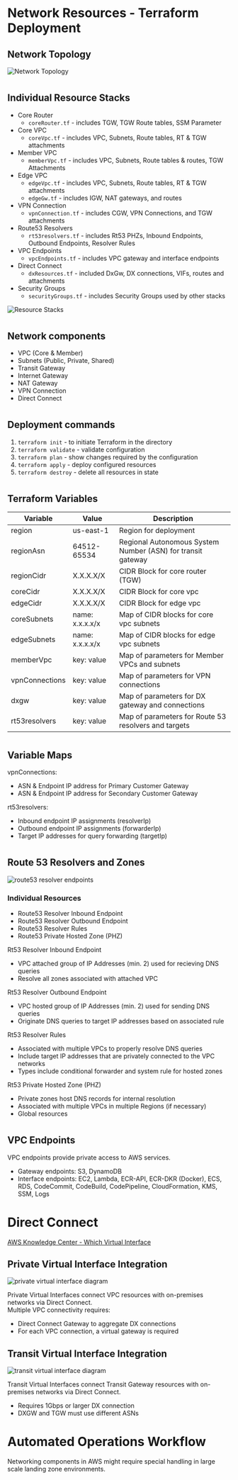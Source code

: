 # Network Resources - Terraform Deployment

## Network Topology

![Network Topology](./assets/networkTopology.png)

#
## Individual Resource Stacks
- Core Router
  * `coreRouter.tf` - includes TGW, TGW Route tables, SSM Parameter
- Core VPC
  * `coreVpc.tf` - includes VPC, Subnets, Route tables, RT & TGW attachments
- Member VPC
  * `memberVpc.tf` - includes VPC, Subnets, Route tables & routes, TGW Attachments
- Edge VPC
  * `edgeVpc.tf` - includes VPC, Subnets, Route tables, RT & TGW attachments
  * `edgeGw.tf` - includes IGW, NAT gateways, and routes
- VPN Connection
  * `vpnConnection.tf` - includes CGW, VPN Connections, and TGW attachments
- Route53 Resolvers
  * `rt53resolvers.tf` - includes Rt53 PHZs, Inbound Endpoints, Outbound Endpoints, Resolver Rules
- VPC Endpoints
  * `vpcEndpoints.tf` - includes VPC gateway and interface endpoints
- Direct Connect
  * `dxResources.tf` - included DxGw, DX connections, VIFs, routes and attachments
- Security Groups
  * `securityGroups.tf` - includes Security Groups used by other stacks

![Resource Stacks](./assets/resourceStacks.png)

#
## Network components
- VPC (Core & Member)
- Subnets (Public, Private, Shared)
- Transit Gateway
- Internet Gateway
- NAT Gateway
- VPN Connection
- Direct Connect

#
## Deployment commands

1. `terraform init` - to initiate Terraform in the directory
2. `terraform validate` - validate configuration
3. `terraform plan` - show changes required by the configuration
4. `terraform apply` - deploy configured resources
5. `terraform destroy` - delete all resources in state

#
## Terraform Variables

Variable | Value | Description
------------ | ------------- | -------------
region | us-east-1 | Region for deployment
regionAsn | 64512-65534 | Regional Autonomous System Number (ASN) for transit gateway
regionCidr | X.X.X.X/X | CIDR Block for core router (TGW)
coreCidr | X.X.X.X/X | CIDR Block for core vpc
edgeCidr | X.X.X.X/X | CIDR Block for edge vpc 
coreSubnets | name: x.x.x.x/x | Map of CIDR blocks for core vpc subnets
edgeSubnets | name: x.x.x.x/x | Map of CIDR blocks for edge vpc subnets
memberVpc | key: value | Map of parameters for Member VPCs and subnets
vpnConnections | key: value | Map of parameters for VPN connections
dxgw | key: value | Map of parameters for DX gateway and connections
rt53resolvers | key: value | Map of parameters for Route 53 resolvers and targets

#
## Variable Maps

vpnConnections:
- ASN & Endpoint IP address for Primary Customer Gateway
- ASN & Endpoint IP address for Secondary Customer Gateway

rt53resolvers:
- Inbound endpoint IP assignments (resolverIp)
- Outbound endpoint IP assignments (forwarderIp)
- Target IP addresses for query forwarding (targetIp)

#
## Route 53 Resolvers and Zones

![route53 resolver endpoints](./assets/resolverEndpoints.png )

### Individual Resources
- Route53 Resolver Inbound Endpoint
- Route53 Resolver Outbound Endpoint
- Route53 Resolver Rules
- Route53 Private Hosted Zone (PHZ)

Rt53 Resolver Inbound Endpoint
- VPC attached group of IP Addresses (min. 2) used for recieving DNS queries
- Resolve all zones associated with attached VPC

Rt53 Resolver Outbound Endpoint
- VPC hosted group of IP Addresses (min. 2) used for sending DNS queries
- Originate DNS queries to target IP addresses based on associated rule

Rt53 Resolver Rules
- Associated with multiple VPCs to properly resolve DNS queries
- Include target IP addresses that are privately connected to the VPC networks
- Types include conditional forwarder and system rule for hosted zones

Rt53 Private Hosted Zone (PHZ)  
- Private zones host DNS records for internal resolution
- Associated with multiple VPCs in multiple Regions (if necessary)
- Global resources

#
## VPC Endpoints

VPC endpoints provide private access to AWS services. 

- Gateway endpoints: S3, DynamoDB
- Interface endpoints: EC2, Lambda, ECR-API, ECR-DKR (Docker), ECS, RDS, 
  CodeCommit, CodeBuild, CodePipeline, CloudFormation, KMS, SSM, Logs

#
# Direct Connect

[AWS Knowledge Center - Which Virtual Interface](https://aws.amazon.com/premiumsupport/knowledge-center/public-private-interface-dx/)

## Private Virtual Interface Integration
![private virtual interface diagram](./assets/privateVif.png )

Private Virtual Interfaces connect VPC resources with on-premises networks via Direct Connect.  
Multiple VPC connectivity requires:
- Direct Connect Gateway to aggregate DX connections
- For each VPC connection, a virtual gateway is required
  
## Transit Virtual Interface Integration
![transit virtual interface diagram](./assets/transitVif.png )
  
Transit Virtual Interfaces connect Transit Gateway resources with on-premises networks via Direct Connect.
* Requires 1Gbps or larger DX connection
* DXGW and TGW must use different ASNs

#
# Automated Operations Workflow

Networking components in AWS might require special handling in large scale landing zone environments. 